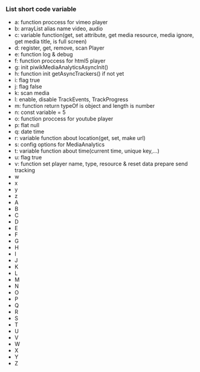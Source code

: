 ### List short code variable
- a: function proccess for vimeo player 
- b: arrayList alias name video, audio
- c: variable function(get, set attribute, get media resource, media ignore, get media title, is full screen)
- d: register, get, remove, scan Player
- e: function log & debug
- f: function proccess for html5 player
- g: init piwikMediaAnalyticsAsyncInit()
- h: function init getAsyncTrackers() if not yet
- i: flag true
- j: flag false
- k: scan media
- l: enable, disable TrackEvents, TrackProgress 
- m: function return typeOf is object and length is number
- n: const variable = 5
- o: function proccess for youtube player
- p: flat null
- q: date time
- r: variable function about location(get, set, make url)
- s: config options for MediaAnalytics
- t: variable function about time(current time, unique key,...)
- u: flag true
- v: function set player name, type, resource & reset data prepare send tracking
- w
- x
- y
- z
- A
- B
- C
- D 
- E
- F
- G 
- H
- I
- J
- K
- L
- M
- N
- O
- P
- Q
- R
- S
- T
- U
- V
- W
- X
- Y
- Z
